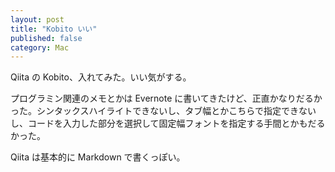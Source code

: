 ```yaml
---
layout: post
title: "Kobito いい"
published: false
category: Mac
---
```


Qiita の Kobito、入れてみた。いい気がする。

プログラミン関連のメモとかは Evernote に書いてきたけど、正直かなりだるかった。シンタックスハイライトできないし、タブ幅とかこちらで指定できないし、コードを入力した部分を選択して固定幅フォントを指定する手間とかもだるかった。

Qiita は基本的に Markdown で書くっぽい。
